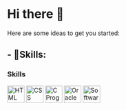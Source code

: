 # Hi there 👋


Here are some ideas to get you started:

## - 🌱Skills:
### Skills

<img src="https://upload.wikimedia.org/wikipedia/commons/6/61/HTML5_logo_and_wordmark.svg" alt="HTML" width="40" height="40">
<img src="https://upload.wikimedia.org/wikipedia/commons/d/d5/CSS3_logo_and_wordmark.svg" alt="CSS" width="40" height="40">
<img src="https://upload.wikimedia.org/wikipedia/commons/1/19/C_Logo.png" alt="C Programming" width="40" height="40">
<img src="https://upload.wikimedia.org/wikipedia/commons/5/50/Oracle_logo.svg" alt="Oracle Database" width="40" height="40">
<img src="https://upload.wikimedia.org/wikipedia/commons/e/e7/Check_mark_green.svg" alt="Software Testing" width="40" height="40">




